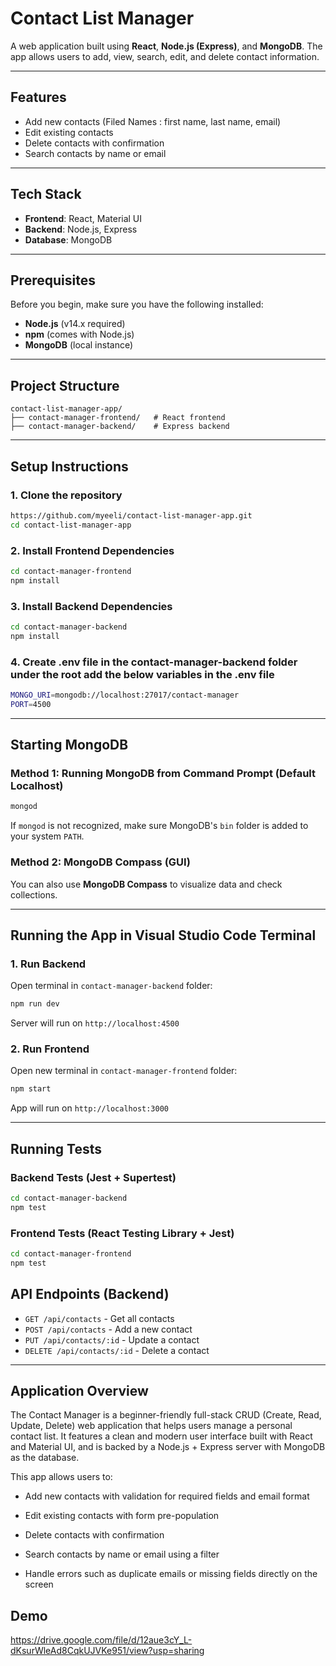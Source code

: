 # Contact List Manager

A web application built using **React**, **Node.js (Express)**, and **MongoDB**. The app allows users to add, view, search, edit, and delete contact information.

---

## Features

* Add new contacts (Filed Names : first name, last name, email)
* Edit existing contacts
* Delete contacts with confirmation
* Search contacts by name or email

---

## Tech Stack

* **Frontend**: React, Material UI
* **Backend**: Node.js, Express
* **Database**: MongoDB

---

## Prerequisites

Before you begin, make sure you have the following installed:

* **Node.js** (v14.x required)
* **npm** (comes with Node.js)
* **MongoDB** (local instance)

---

## Project Structure

```
contact-list-manager-app/
├── contact-manager-frontend/   # React frontend
├── contact-manager-backend/    # Express backend
```

---

## Setup Instructions

### 1. Clone the repository

```bash
https://github.com/myeeli/contact-list-manager-app.git
cd contact-list-manager-app
```

### 2. Install Frontend Dependencies

```bash
cd contact-manager-frontend
npm install
```

### 3. Install Backend Dependencies

```bash
cd contact-manager-backend
npm install
```
### 4. Create .env file in the contact-manager-backend folder under the root add the below variables in the .env file

```bash
MONGO_URI=mongodb://localhost:27017/contact-manager
PORT=4500

```


---

## Starting MongoDB

### Method 1: Running MongoDB from Command Prompt (Default Localhost)

```bash
mongod
```

If `mongod` is not recognized, make sure MongoDB's `bin` folder is added to your system `PATH`.

### Method 2: MongoDB Compass (GUI)

You can also use **MongoDB Compass** to visualize data and check collections.

---

## Running the App in Visual Studio Code Terminal

### 1. Run Backend

Open terminal in `contact-manager-backend` folder:

```bash
npm run dev
```

Server will run on `http://localhost:4500`

### 2. Run Frontend

Open new terminal in `contact-manager-frontend` folder:

```bash
npm start
```

App will run on `http://localhost:3000`

---

## Running Tests

### Backend Tests (Jest + Supertest)

```bash
cd contact-manager-backend
npm test
```

### Frontend Tests (React Testing Library + Jest)

```bash
cd contact-manager-frontend
npm test
```


## API Endpoints (Backend)

* `GET /api/contacts` - Get all contacts 
* `POST /api/contacts` - Add a new contact
* `PUT /api/contacts/:id` - Update a contact
* `DELETE /api/contacts/:id` - Delete a contact

---

## Application Overview

The Contact Manager is a beginner-friendly full-stack CRUD (Create, Read, Update, Delete) web application that helps users manage a personal contact list. It features a clean and modern user interface built with React and Material UI, and is backed by a Node.js + Express server with MongoDB as the database.

This app allows users to:

* Add new contacts with validation for required fields and email format

* Edit existing contacts with form pre-population

* Delete contacts with confirmation

* Search contacts by name or email using a filter

* Handle errors such as duplicate emails or missing fields directly on the screen

## Demo

https://drive.google.com/file/d/12aue3cY_L-dKsurWleAd8CqkUJVKe951/view?usp=sharing




